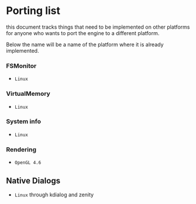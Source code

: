 # Porting list

this document tracks things that need to be implemented on other platforms for anyone who wants to port the engine to a different platform.

Below the name will be a name of the platform where it is already implemented.

### FSMonitor
* `Linux`

### VirtualMemory
* `Linux`

### System info
* `Linux`

### Rendering
* `OpenGL 4.6`

## Native Dialogs
* `Linux` through kdialog and zenity